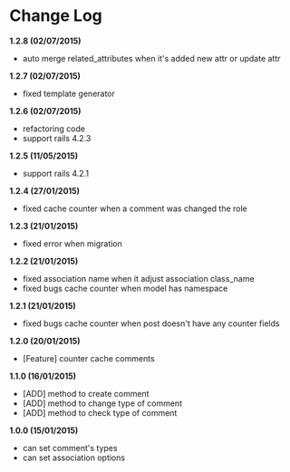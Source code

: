 # Change Log

**1.2.8 (02/07/2015)**

- auto merge related_attributes when it's added new attr or update attr

**1.2.7 (02/07/2015)**

- fixed template generator

**1.2.6 (02/07/2015)**

- refactoring code
- support rails 4.2.3

**1.2.5 (11/05/2015)**

- support rails 4.2.1

**1.2.4 (27/01/2015)**

- fixed cache counter when a comment was changed the role

**1.2.3 (21/01/2015)**

- fixed error when migration 

**1.2.2 (21/01/2015)**

- fixed association name when it adjust association class_name
- fixed bugs cache counter when model has namespace


**1.2.1 (21/01/2015)**

- fixed bugs cache counter when post doesn't have any counter fields

**1.2.0 (20/01/2015)**

- [Feature] counter cache comments

**1.1.0 (16/01/2015)**

- [ADD] method to create comment
- [ADD] method to change type of comment
- [ADD] method to check type of comment

**1.0.0 (15/01/2015)**

- can set comment's types
- can set association options